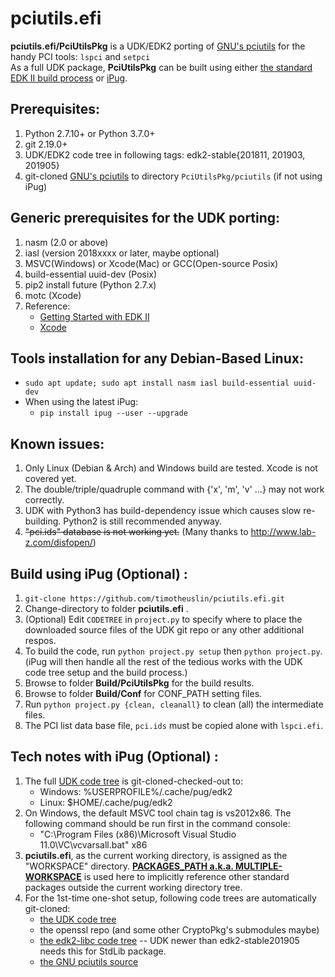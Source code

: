 pciutils.efi
===
**pciutils.efi/PciUtilsPkg** is a UDK/EDK2 porting of [GNU's pciutils](https://github.com/pciutils/pciutils) for the handy PCI tools: `lspci` and `setpci`<br>
As a full UDK package, **PciUtilsPkg** can be built using either [the standard EDK II build process](https://edk2-docs.gitbooks.io/edk-ii-build-specification/) or [iPug](https://github.com/timotheuslin/ipug).


## Prerequisites:
1. Python 2.7.10+ or Python 3.7.0+
2. git 2.19.0+
3. UDK/EDK2 code tree in following tags: edk2-stable{201811, 201903, 201905}
4. git-cloned [GNU's pciutils](https://github.com/pciutils/pciutils) to directory `PciUtilsPkg/pciutils` (if not using iPug)


## Generic prerequisites for the UDK porting:
1. nasm (2.0 or above)
2. iasl (version 2018xxxx or later, maybe optional)
3. MSVC(Windows) or Xcode(Mac) or GCC(Open-source Posix)
4. build-essential uuid-dev (Posix)
5. pip2 install future (Python 2.7.x)
6. motc (Xcode)
0. Reference:
    - [Getting Started with EDK II](https://github.com/tianocore/tianocore.github.io/wiki/Getting%20Started%20with%20EDK%20II) 
    - [Xcode](https://github.com/tianocore/tianocore.github.io/wiki/Xcode)


## Tools installation for any Debian-Based Linux:
- `sudo apt update; sudo apt install nasm iasl build-essential uuid-dev`
- When using the latest iPug:
    - `pip install ipug --user --upgrade`


## Known issues:
1. Only Linux (Debian & Arch) and Windows build are tested. Xcode is not covered yet.
2. The double/triple/quadruple command with {'x', 'm', 'v' ...} may not work correctly.
3. UDK with Python3 has build-dependency issue which causes slow re-building. Python2 is still recommended anyway.
4. ~~"pci.ids" database is not working yet.~~ (Many thanks to http://www.lab-z.com/disfopen/)


## Build using iPug (Optional) :
1. `git-clone https://github.com/timotheuslin/pciutils.efi.git`
2. Change-directory to folder **pciutils.efi** .
3. (Optional) Edit `CODETREE` in `project.py` to specify where to place the downloaded source files of the UDK git repo or any other additional respos.
4. To build the code, run `python project.py setup` then `python project.py`. (iPug will then handle all the rest of the tedious works with the UDK code tree setup and the build process.)
5. Browse to folder **Build/PciUtilsPkg** for the build results.
6. Browse to folder **Build/Conf** for CONF_PATH setting files.
7. Run `python project.py {clean, cleanall}` to clean (all) the intermediate files.
8. The PCI list data base file, `pci.ids` must be copied alone with `lspci.efi`.


## Tech notes with iPug (Optional) :
1. The full [UDK code tree](https://github.com/tianocore/edk2) is git-cloned-checked-out to:
    - Windows: %USERPROFILE%/.cache/pug/edk2
    - Linux:  $HOME/.cache/pug/edk2
2. On Windows, the default MSVC tool chain tag is vs2012x86. The following command should be run first in the command console:
    - "C:\Program Files (x86)\Microsoft Visual Studio 11.0\VC\vcvarsall.bat" x86
3. **pciutils.efi**, as the current working directory, is assigned as the "WORKSPACE" directory. **[PACKAGES_PATH a.k.a. MULTIPLE-WORKSPACE](https://github.com/tianocore/tianocore.github.io/wiki/Multiple_Workspace)** is used here to implicitly reference other standard packages outside the current working directory tree.
4. For the 1st-time one-shot setup, following code trees are automatically git-cloned:
    - [the UDK code tree](https://github.com/tianocore/edk2)
    - the openssl repo (and some other CryptoPkg's submodules maybe)
    - [the edk2-libc code tree](https://github.com/tianocore/edk2-libc) -- UDK newer than edk2-stable201905 needs this for StdLib package.
    - [the GNU pciutils source](https://github.com/pciutils/pciutils)
